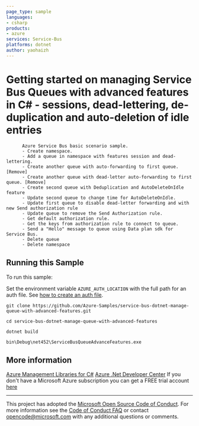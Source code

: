 ```yaml
---
page_type: sample
languages:
- csharp
products:
- azure
services: Service-Bus
platforms: dotnet
author: yaohaizh
---
```


# Getting started on managing Service Bus Queues with advanced features in C# - sessions, dead-lettering, de-duplication and auto-deletion of idle entries #

          Azure Service Bus basic scenario sample.
          - Create namespace.
          - Add a queue in namespace with features session and dead-lettering.
          - Create another queue with auto-forwarding to first queue. [Remove]
          - Create another queue with dead-letter auto-forwarding to first queue. [Remove]
          - Create second queue with Deduplication and AutoDeleteOnIdle feature
          - Update second queue to change time for AutoDeleteOnIdle.
          - Update first queue to disable dead-letter forwarding and with new Send authorization rule
          - Update queue to remove the Send Authorization rule.
          - Get default authorization rule.
          - Get the keys from authorization rule to connect to queue.
          - Send a "Hello" message to queue using Data plan sdk for Service Bus.
          - Delete queue
          - Delete namespace


## Running this Sample ##

To run this sample:

Set the environment variable `AZURE_AUTH_LOCATION` with the full path for an auth file. See [how to create an auth file](https://github.com/Azure/azure-libraries-for-net/blob/master/AUTH.md).

    git clone https://github.com/Azure-Samples/service-bus-dotnet-manage-queue-with-advanced-features.git

    cd service-bus-dotnet-manage-queue-with-advanced-features

    dotnet build

    bin\Debug\net452\ServiceBusQueueAdvanceFeatures.exe

## More information ##

[Azure Management Libraries for C#](https://github.com/Azure/azure-sdk-for-net/tree/Fluent)
[Azure .Net Developer Center](https://azure.microsoft.com/en-us/develop/net/)
If you don't have a Microsoft Azure subscription you can get a FREE trial account [here](http://go.microsoft.com/fwlink/?LinkId=330212)

---

This project has adopted the [Microsoft Open Source Code of Conduct](https://opensource.microsoft.com/codeofconduct/). For more information see the [Code of Conduct FAQ](https://opensource.microsoft.com/codeofconduct/faq/) or contact [opencode@microsoft.com](mailto:opencode@microsoft.com) with any additional questions or comments.